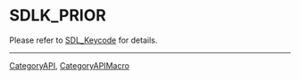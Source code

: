 # SDLK_PRIOR

Please refer to [SDL_Keycode](SDL_Keycode) for details.

----
[CategoryAPI](CategoryAPI), [CategoryAPIMacro](CategoryAPIMacro)

